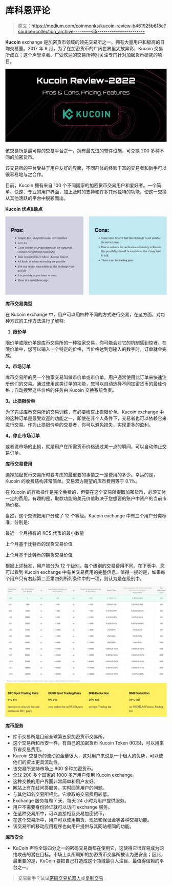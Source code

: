 # 库科恩评论

> 原文：<https://medium.com/coinmonks/kucoin-review-b461925b618c?source=collection_archive---------55----------------------->

**Kucoin** exchange 是加密货币领域的领先交易所之一，拥有大量用户和极高的日均交易量。2017 年 9 月，为了在加密货币的广阔世界里大放异彩，Kucoin 交易所成立；这个声誉卓著、广受欢迎的交易所特别关注专门针对加密货币研究的项目。

![](img/9506d08ae053ba519ab91e2f64c892f7.png)

该交易所是最可靠的交易平台之一，拥有最先进的软件设施，可兑换 200 多种不同的加密货币。

该交易所的平台受益于用户友好的界面，不同群体的经验丰富的交易者和新手可以很容易地与之合作。

目前，Kucoin 拥有来自 100 个不同国家的加密货币交易用户和爱好者。一个简单、快速、专业的用户界面，加上及时的支持和许多其他独特的功能，使这一交换从其他活跃的平台中脱颖而出。

**Kucoin 优点&缺点**

![](img/1c6cceb7ee792630bf4ce1d9d44993bb.png)

**库币交易类型**

在 Kucoin exchange 中，用户可以用四种不同的方式进行交易，在这方面，对每种方式的工作方法进行了解释:

1.  **限价单**

限价单或限价单是库币交易所的一种独家交易，你可能会对它的机制感到惊讶。在限价单中，您可以输入一个特定的价格，当价格达到您输入的数字时，订单就会完成。

**2。市场订单**

库币交易所的另一个独家交易叫做市价单或市价单。用户通常使用此订单来快速注册他们的交易。通过使用这类订单的功能，您可以自动选择不同加密货币的最佳价格；自动搜索这些价格的任务由 Kucoin 交换系统负责。

**3。止损限价单**

为了完成库币交易所的交易训练，有必要检查止损限价单。Kucoin exchange 中的这种订单是最受欢迎的功能之一，即使在非个人条件下，交易者也可以依赖它来进行交易。作为止损限价单的交易者，你可以避免损失，实现更多的盈利。

**4。停止市场订单**

或者说市场的止损，就是用户在所需货币价格通过某一点的瞬间，可以自动停止交易订单。

**库币交易费用**

选择加密货币交易所时要考虑的最重要的事情之一是费用的多少。幸运的是，Kucoin 的收费结构非常简单。交易双方期望的库币费用等于 0.1%。

在 Kucoin 的存款操作是完全免费的，但要在这个交易所提取加密货币，必须支付一定的费用。有趣的是，取款功能的美元价值取决于您想要的账户中资产的当前市场价格。

当然，这个交流把用户分成了 12 个等级。Kucoin exchange 中有三个用户分类标准，分别是:

最近一个月持有的 KCS 代币的最小数量

上个月基于比特币的现货交易价值

上个月基于比特币的期货交易价值

根据上述标准，用户被分为 12 个级别，每个级别的交易费用不同。在下表中，您可以看到 Kucoin exchange 中有关交易费用的完整信息。值得一提的是，如果每个用户只有右起第二至第四列所列条件中的一项，则认为是在级别中。

![](img/8812fdaa7c6444d53049474411ec4a5c.png)![](img/71395505c020937738b51172c086e190.png)

**库币服务**

*   库币交易所是目前全球第五家加密货币交易所。
*   这个交易所和币安一样，有自己的加密货币 Kucoin Token (KCS)，可以用来节省交易费用。
*   Kucoin 交易所的流动资金量很大，这对用户来说是一个很大的优势，可以使他们的资本更具流动性。
*   该交易所支持市场上 600 多种加密货币。
*   全球 200 多个国家的 1000 多万用户使用 Kucoin exchange。
*   这种交换的用户界面非常简单和用户友好。
*   网站上有在线问答服务，实时回答用户的问题。
*   与其他知名交易所相比，它收取的交易费用较低。
*   Exchange 服务每周 7 天、每天 24 小时为用户提供服务。
*   用户不需要身份验证就可以访问 exchange 服务。
*   在这种交易所中，可以直接相互交易加密货币。
*   在这个交易所中，用户可以使用期货、现货和保证金等各种交易功能。
*   该交易所的移动应用程序也向用户提供与其网站相同的功能。

**库币安全**

*   KuCoin 声称全球四分之一的密码交易商都在使用它，这使得它很容易成为网络攻击的潜在目标。市场上众所周知的加密货币交易所被认为更安全；因此，最重要的是，KuCoin 要把自己打造成这个领域最引人注目、最值得信赖的平台之一。

> 交易新手？试试[密码交易机器人](/coinmonks/crypto-trading-bot-c2ffce8acb2a)或[复制交易](/coinmonks/top-10-crypto-copy-trading-platforms-for-beginners-d0c37c7d698c)